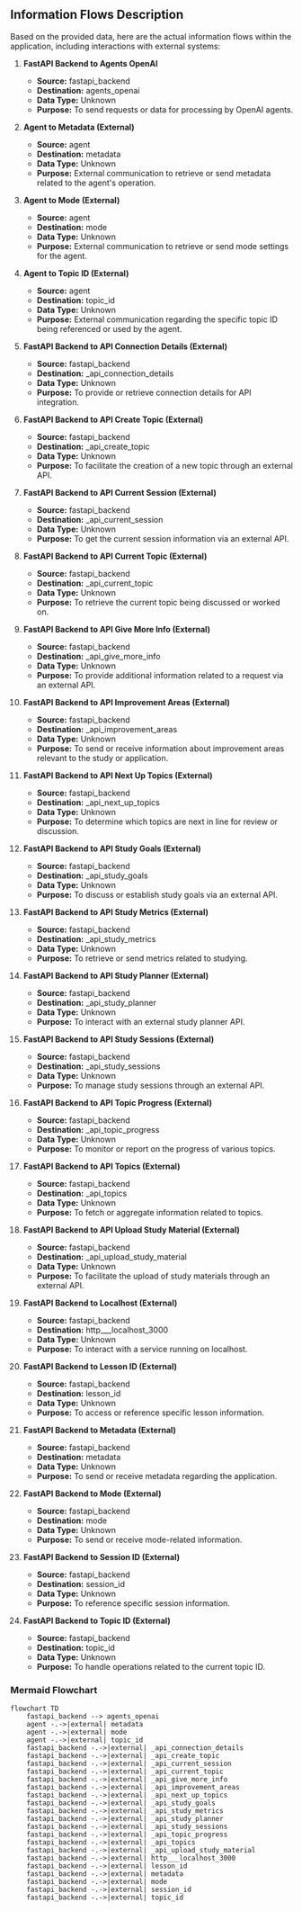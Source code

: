 ## Information Flows Description

Based on the provided data, here are the actual information flows within the application, including interactions with external systems:

1. **FastAPI Backend to Agents OpenAI**
   - **Source:** fastapi_backend
   - **Destination:** agents_openai
   - **Data Type:** Unknown
   - **Purpose:** To send requests or data for processing by OpenAI agents.

2. **Agent to Metadata (External)**
   - **Source:** agent
   - **Destination:** metadata
   - **Data Type:** Unknown
   - **Purpose:** External communication to retrieve or send metadata related to the agent's operation.

3. **Agent to Mode (External)**
   - **Source:** agent
   - **Destination:** mode
   - **Data Type:** Unknown
   - **Purpose:** External communication to retrieve or send mode settings for the agent.

4. **Agent to Topic ID (External)**
   - **Source:** agent
   - **Destination:** topic_id
   - **Data Type:** Unknown
   - **Purpose:** External communication regarding the specific topic ID being referenced or used by the agent.

5. **FastAPI Backend to API Connection Details (External)**
   - **Source:** fastapi_backend
   - **Destination:** _api_connection_details
   - **Data Type:** Unknown
   - **Purpose:** To provide or retrieve connection details for API integration.

6. **FastAPI Backend to API Create Topic (External)**
   - **Source:** fastapi_backend
   - **Destination:** _api_create_topic
   - **Data Type:** Unknown
   - **Purpose:** To facilitate the creation of a new topic through an external API.

7. **FastAPI Backend to API Current Session (External)**
   - **Source:** fastapi_backend
   - **Destination:** _api_current_session
   - **Data Type:** Unknown
   - **Purpose:** To get the current session information via an external API.

8. **FastAPI Backend to API Current Topic (External)**
   - **Source:** fastapi_backend
   - **Destination:** _api_current_topic
   - **Data Type:** Unknown
   - **Purpose:** To retrieve the current topic being discussed or worked on.

9. **FastAPI Backend to API Give More Info (External)**
   - **Source:** fastapi_backend
   - **Destination:** _api_give_more_info
   - **Data Type:** Unknown
   - **Purpose:** To provide additional information related to a request via an external API.

10. **FastAPI Backend to API Improvement Areas (External)**
    - **Source:** fastapi_backend
    - **Destination:** _api_improvement_areas
    - **Data Type:** Unknown
    - **Purpose:** To send or receive information about improvement areas relevant to the study or application.

11. **FastAPI Backend to API Next Up Topics (External)**
    - **Source:** fastapi_backend
    - **Destination:** _api_next_up_topics
    - **Data Type:** Unknown
    - **Purpose:** To determine which topics are next in line for review or discussion.

12. **FastAPI Backend to API Study Goals (External)**
    - **Source:** fastapi_backend
    - **Destination:** _api_study_goals
    - **Data Type:** Unknown
    - **Purpose:** To discuss or establish study goals via an external API.

13. **FastAPI Backend to API Study Metrics (External)**
    - **Source:** fastapi_backend
    - **Destination:** _api_study_metrics
    - **Data Type:** Unknown
    - **Purpose:** To retrieve or send metrics related to studying.

14. **FastAPI Backend to API Study Planner (External)**
    - **Source:** fastapi_backend
    - **Destination:** _api_study_planner
    - **Data Type:** Unknown
    - **Purpose:** To interact with an external study planner API.

15. **FastAPI Backend to API Study Sessions (External)**
    - **Source:** fastapi_backend
    - **Destination:** _api_study_sessions
    - **Data Type:** Unknown
    - **Purpose:** To manage study sessions through an external API.

16. **FastAPI Backend to API Topic Progress (External)**
    - **Source:** fastapi_backend
    - **Destination:** _api_topic_progress
    - **Data Type:** Unknown
    - **Purpose:** To monitor or report on the progress of various topics.

17. **FastAPI Backend to API Topics (External)**
    - **Source:** fastapi_backend
    - **Destination:** _api_topics
    - **Data Type:** Unknown
    - **Purpose:** To fetch or aggregate information related to topics.

18. **FastAPI Backend to API Upload Study Material (External)**
    - **Source:** fastapi_backend
    - **Destination:** _api_upload_study_material
    - **Data Type:** Unknown
    - **Purpose:** To facilitate the upload of study materials through an external API.

19. **FastAPI Backend to Localhost (External)**
    - **Source:** fastapi_backend
    - **Destination:** http___localhost_3000
    - **Data Type:** Unknown
    - **Purpose:** To interact with a service running on localhost.

20. **FastAPI Backend to Lesson ID (External)**
    - **Source:** fastapi_backend
    - **Destination:** lesson_id
    - **Data Type:** Unknown
    - **Purpose:** To access or reference specific lesson information.

21. **FastAPI Backend to Metadata (External)**
    - **Source:** fastapi_backend
    - **Destination:** metadata
    - **Data Type:** Unknown
    - **Purpose:** To send or receive metadata regarding the application.

22. **FastAPI Backend to Mode (External)**
    - **Source:** fastapi_backend
    - **Destination:** mode
    - **Data Type:** Unknown
    - **Purpose:** To send or receive mode-related information.

23. **FastAPI Backend to Session ID (External)**
    - **Source:** fastapi_backend
    - **Destination:** session_id
    - **Data Type:** Unknown
    - **Purpose:** To reference specific session information.

24. **FastAPI Backend to Topic ID (External)**
    - **Source:** fastapi_backend
    - **Destination:** topic_id
    - **Data Type:** Unknown
    - **Purpose:** To handle operations related to the current topic ID.

### Mermaid Flowchart
```mermaid
flowchart TD
    fastapi_backend --> agents_openai
    agent -.->|external| metadata
    agent -.->|external| mode
    agent -.->|external| topic_id
    fastapi_backend -.->|external| _api_connection_details
    fastapi_backend -.->|external| _api_create_topic
    fastapi_backend -.->|external| _api_current_session
    fastapi_backend -.->|external| _api_current_topic
    fastapi_backend -.->|external| _api_give_more_info
    fastapi_backend -.->|external| _api_improvement_areas
    fastapi_backend -.->|external| _api_next_up_topics
    fastapi_backend -.->|external| _api_study_goals
    fastapi_backend -.->|external| _api_study_metrics
    fastapi_backend -.->|external| _api_study_planner
    fastapi_backend -.->|external| _api_study_sessions
    fastapi_backend -.->|external| _api_topic_progress
    fastapi_backend -.->|external| _api_topics
    fastapi_backend -.->|external| _api_upload_study_material
    fastapi_backend -.->|external| http___localhost_3000
    fastapi_backend -.->|external| lesson_id
    fastapi_backend -.->|external| metadata
    fastapi_backend -.->|external| mode
    fastapi_backend -.->|external| session_id
    fastapi_backend -.->|external| topic_id
```
